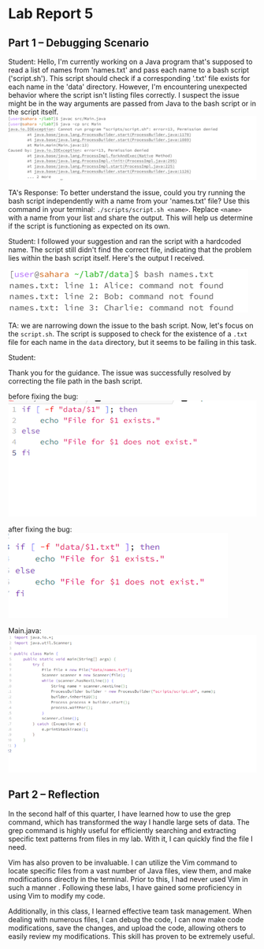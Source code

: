 # Lab Report 5


## Part 1 – Debugging Scenario

Student:
Hello,
I'm currently working on a Java program that's supposed to read a list of names from 'names.txt' and pass each name to a bash script ('script.sh'). This script should check if a corresponding '.txt' file exists for each name in the 'data' directory. However, I'm encountering unexpected behavior where the script isn't listing files correctly. I suspect the issue might be in the way arguments are passed from Java to the bash script or in the script itself.
![Image](lab5-1.png)

TA's Response:
To better understand the issue, could you try running the bash script independently with a name from your 'names.txt' file? Use this command in your terminal: `./scripts/script.sh <name>`. Replace `<name>` with a name from your list and share the output. This will help us determine if the script is functioning as expected on its own.

Student:
I followed your suggestion and ran the script with a hardcoded name. The script still didn't find the correct file, indicating that the problem lies within the bash script itself. Here's the output I received.

![Image](lab5-2.png)

TA:
we are narrowing down the issue to the bash script. Now, let's focus on the `script.sh`. The script is supposed to check for the existence of a `.txt` file for each name in the `data` directory, but it seems to be failing in this task.

Student:

Thank you for the guidance. The issue was successfully resolved by correcting the file path in the bash script.



before fixing the bug:
![Image](lab5-4.png)




after fixing the bug:
![Image](lab5-5.png)




Main.java:
![Image](lab5-3.png)


## Part 2 – Reflection

In the second half of this quarter, I have learned how to use the grep command, which has transformed the way I handle large sets of data. The grep command is highly useful for efficiently searching and extracting specific text patterns from files in my lab. With it, I can quickly find the file I need.

Vim has also proven to be invaluable. I can utilize the Vim command to locate specific files from a vast number of Java files, view them, and make modifications directly in the terminal. Prior to this, I had never used Vim in such a manner . Following these labs, I have gained some proficiency in using Vim to modify my code.

Additionally, in this class, I learned effective team task management. When dealing with numerous files, I can debug the code, I can now make code modifications, save the changes, and upload the code, allowing others to easily review my modifications. This skill has proven to be extremely useful.

